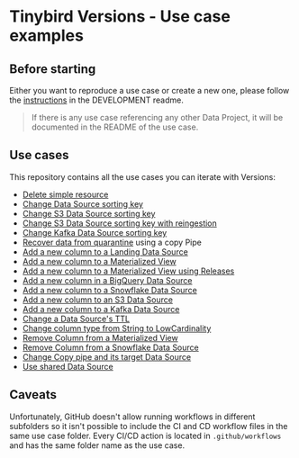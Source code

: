 # Tinybird Versions - Use case examples

## Before starting

Either you want to reproduce a use case or create a new one, please follow the [instructions](DEVELOPMENT/README.md) in the DEVELOPMENT readme.

> If there is any use case referencing any other Data Project, it will be documented in the README of the use case.

## Use cases

This repository contains all the use cases you can iterate with Versions:

- [Delete simple resource](delete_simple_resource)
- [Change Data Source sorting key](change_sorting_key)
- [Change S3 Data Source sorting key](change_sorting_key_to_s3_data_source)
- [Change S3 Data Source sorting key with reingestion](change_sorting_key_to_s3_data_source_with_reingestion)
- [Change Kafka Data Source sorting key](change_sorting_key_to_kafka_data_source)
- [Recover data from quarantine](recover_data_from_quarantine) using a copy Pipe
- [Add a new column to a Landing Data Source](add_column_landing_ds)
- [Add a new column to a Materialized View](add_column_materialized_view)
- [Add a new column to a Materialized View using Releases](v3/add_new_column_to_a_materialized_view_v3)
- [Add a new column in a BigQuery Data Source](add_column_BQ_ds)
- [Add a new column to a Snowflake Data Source](add_column_snowflake_ds)
- [Add a new column to an S3 Data Source](add_column_to_s3_ds)
- [Add a new column to a Kafka Data Source](add_column_kafka_ds)
- [Change a Data Source's TTL](change_ttl)
- [Change column type from String to LowCardinality](change_column_type_to_lowcardinality)
- [Remove Column from a Materialized View](delete_column_materialized_view)
- [Remove Column from a Snowflake Data Source](delete_column_snowflake_ds)
- [Change Copy pipe and its target Data Source](change_copy_pipe)
- [Use shared Data Source](use_new_columns_from_shared_datasource)

## Caveats

Unfortunately, GitHub doesn't allow running workflows in different subfolders so it isn't possible to include the CI and CD workflow files in the same use case folder. Every CI/CD action is located in `.github/workflows` and has the same folder name as the use case.
